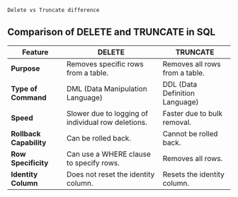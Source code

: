 
```markdown
Delete vs Truncate difference
```
## Comparison of DELETE and TRUNCATE in SQL

| Feature | DELETE | TRUNCATE |
|---|---|---|
| **Purpose** | Removes specific rows from a table. | Removes all rows from a table. |
| **Type of Command** | DML (Data Manipulation Language) | DDL (Data Definition Language) |
| **Speed** | Slower due to logging of individual row deletions. | Faster due to bulk removal. |
| **Rollback Capability** | Can be rolled back. | Cannot be rolled back. |
| **Row Specificity** | Can use a WHERE clause to specify rows. | Removes all rows. |
| **Identity Column** | Does not reset the identity column. | Resets the identity column. |

